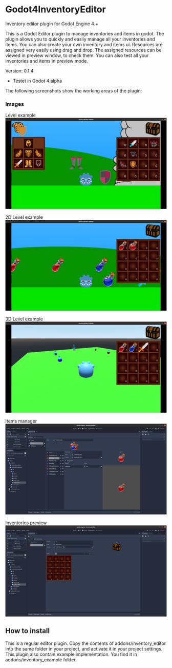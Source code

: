 # Godot4InventoryEditor
Inventory editor plugin for Godot Engine 4.+ 

This is a Godot Editor plugin to manage inventories and items in godot. The plugin allows you to quickly and easily manage all your inventories and items. You can also create your own inventory and items ui. Resources are assigned very easily using drag and drop. The assigned resources can be viewed in preview window, to check them. You can also test all your inventories and items in preview mode.

Version: 0.1.4
 - Testet in Godot 4.alpha

The following screenshots show the working areas of the plugin:

### Images
Level example
![2D Level example](https://raw.githubusercontent.com/VP-GAMES/InventoryEditor/main/.github/images/level.png)

2D Level example
![2D Level example](https://raw.githubusercontent.com/VP-GAMES/InventoryEditor/main/.github/images/level2d.png)

3D Level example
![3D Level example](https://raw.githubusercontent.com/VP-GAMES/InventoryEditor/main/.github/images/level3d.png)

Items manager
![Items manager](https://raw.githubusercontent.com/VP-GAMES/InventoryEditor/main/.github/images/items.png)

Inventories preview
![Inventories preview](https://raw.githubusercontent.com/VP-GAMES/InventoryEditor/main/.github/images/inventories.png)

How to install
-----------------

This is a regular editor plugin. Copy the contents of addons/inventory_editor into the same folder in your project, and activate it in your project settings.
This plugin also contain example implementation. You find it in addons/inventory_example folder.
